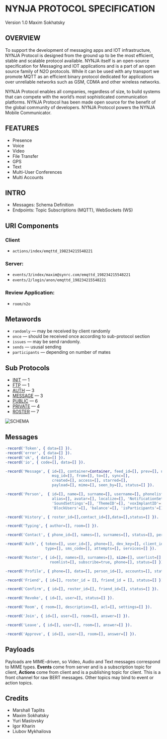 NYNJA PROTOCOL SPECIFICATION
============================

Version 1.0 Maxim Sokhatsky

OVERVIEW
--------

To support the development of messaging apps and IOT infrastructure,
NYNJA Protocol is designed from the ground up to be the most efficient,
stable and scalable protocol available.  NYNJA itself is an open-source
specification for Messaging and IOT applications and is a part of an
open source family of N2O protocols. While it can be used with any
transport we promote MQTT as an efficient binary protocol dedicated
for applications over unreliable networks such as GSM, CDMA and other
wireless networks.

NYNJA Protocol enables all companies, regardless of size, to build
systems that can compete with the world’s most sophisticated
communication platforms. NYNJA Protocol has been made open source
for the benefit of the global community of developers. NYNJA Protocol
powers the NYNJA Mobile Communicator.

FEATURES
--------

* Presence
* Voice
* Video
* File Transfer
* GPS
* Text
* Multi-User Conferences
* Multi Accounts

INTRO
-----

* Messages: Schema Definition
* Endpoints: Topic Subscriptions (MQTT), WebSockets (WS)

URI Components
--------------

### Client

* `actions/index/emqttd_198234215548221`

### Server:

* `events/3/index/maxim@synrc.com/emqttd_198234215548221`
* `events/2/login/anon/emqttd_198234215548221`

### Review Application:

* `room/n2o`

Metawords
---------

* `randomly` — may be received by client randomly
* `once` — should be received once according to sub-protocol section
* `issues` — may be send randomly.
* `sends` — ususal sending
* `participants` — depending on number of mates

Sub Protocols
-------------

* [INIT](https://github.com/NYNJA-MC/protocol/blob/master/INIT.md) — 1
* [FTP](https://github.com/NYNJA-MC/protocol/blob/master/FTP.md) — 1
* [AUTH](https://github.com/NYNJA-MC/protocol/blob/master/AUTH.md) — 3
* [MESSAGE](https://github.com/NYNJA-MC/protocol/blob/master/MESSAGE.md) — 3
* [PUBLIC](https://github.com/NYNJA-MC/protocol/blob/master/PUBLIC.md) — 6
* [PRIVATE](https://github.com/NYNJA-MC/protocol/blob/master/PRIVATE.md) — 4
* [ROSTER](https://github.com/NYNJA-MC/protocol/blob/master/ROSTER.md) — 7

![SCHEMA](https://github.com/NYNJA-MC/protocol/blob/master/roster.png)

Messages
--------

```erlang
-record('Token', { data=[] }).
-record('error', { data=[] }).
-record('ok', { data=[] }).
-record('io', { code=[], data=[] }).

-record('Message', { id=[], container=Container, feed_id=[], prev=[], next=[], feeds=[],
                     msg_id=[], from=[], to=[], sync=[],
                     created=[], access=[], starred=[],
                     payload=[], mime=[], seen_by=[], status=[] }).

-record('Person',  { id=[], name=[], surname=[], username=[], phonelist=[],
                     alias=[], avatar=[], localize=[], 'NotificationSettings'=[],
                     'SoundSettings'=[], 'ThemeID'=[], 'voxImplantID'=[],
                     'BlockUsers'=[], 'balance'=[], 'isParticipants'=[], status=[] }).

-record('History', { roster_id=[],contact_id=[],data=[],status=[] }).

-record('Typing', { author=[], room=[] }).

-record('Contact', { phone_id=[], names=[], surnames=[], status=[], person_id=[] }).

-record('Auth', { token=[], user_id=[], phone=[], dev_key=[], client_id=[],
                  type=[], sms_code=[], attempts=[], services=[] }).

-record('Roster', { id=[], names=[], surnames=[], size=[], userlist=[],
                    roomlist=[], subscribe=true, phone=[], status=[] }).

-record('Profile', { phone=[], data=[], person_id=[], accounts=[], status=[] }).

-record('Friend', { id=[], roster_id = [], friend_id = [], status=[] }).

-record('Confirm', { id=[], roster_id=[], friend_id=[], status=[] }).

-record('Revoke', { id=[], user=[], status=[] }).

-record('Room', { room=[], description=[], acl=[], settings=[] }).

-record('Join', { id=[], user=[], room=[], answer=[] }).

-record('Leave', { id=[], user=[], room=[], answer=[] }).

-record('Approve', { id=[], user=[], room=[], answer=[] }).
```

Payloads
--------

Payloads are MIME-driven, so Video, Audio and Text messages correspond to MIME types.
**Events** come from server and is a subscription topic for client,
**Actions** come from client and is a publishing topic for client.
This is a front channel for raw BERT messages.
Other topics may bind to event or action topics.

Credits
-------

* Marshall Taplits
* Maxim Sokhatsky
* Yuri Maslovsky
* Igor Kharin
* Liubov Mykhailova
